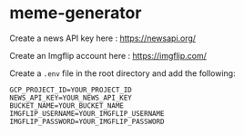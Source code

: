 # meme-generator

Create a news API key here : https://newsapi.org/

Create an Imgflip account here : https://imgflip.com/

Create a ```.env``` file in the root directory and add the following:


```
GCP_PROJECT_ID=YOUR_PROJECT_ID
NEWS_API_KEY=YOUR_NEWS_API_KEY
BUCKET_NAME=YOUR_BUCKET_NAME
IMGFLIP_USERNAME=YOUR_IMGFLIP_USERNAME
IMGFLIP_PASSWORD=YOUR_IMGFLIP_PASSWORD
```